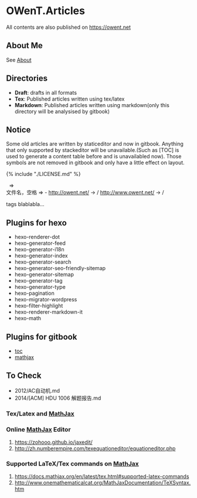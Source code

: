 OWenT.Articles
======

All contents are also published on https://owent.net

About Me
------
See [About](About.md)

Directories
------
- **Draft**: drafts in all formats
- **Tex**: Published articles written using tex/latex
- **Markdown**: Published articles written using markdown(only this directory will be analysised by gitbook)

Notice
------
Some old articles are written by staticeditor and now in gitbook. Anything that only supported by stackeditor will be unavailable.(Such as \[TOC\] is used to generate a content table before and is unavailabled now). Those symbols are not removed in gitbook and only have a little effect on layout.

{% include "./LICENSE.md" %}

&nbsp; =>  
文件名，空格 => -
http://owent.net/ -> /
http://www.owent.net/ -> /

tags blablabla...

## Plugins for hexo
+ hexo-renderer-dot
+ hexo-generator-feed
+ hexo-generator-i18n
+ hexo-generator-index
+ hexo-generator-search
+ hexo-generator-seo-friendly-sitemap
+ hexo-generator-sitemap
+ hexo-generator-tag
+ hexo-generator-type
+ hexo-pagination
+ hexo-migrator-wordpress
+ hexo-filter-highlight
+ hexo-renderer-markdown-it
+ hexo-math

## Plugins for gitbook
+ [toc](https://plugins.gitbook.com/plugin/toc)
+ [mathjax](https://plugins.gitbook.com/plugin/mathjax)


## To Check
+ 2012/AC自动机.md
+ 2014/[ACM] HDU 1006 解题报告.md

### Tex/Latex and [MathJax][1]

### Online [MathJax][1] Editor
1. https://zohooo.github.io/jaxedit/
2. http://zh.numberempire.com/texequationeditor/equationeditor.php

### Supported LaTeX/Tex commands on [MathJax][1]
1. https://docs.mathjax.org/en/latest/tex.html#supported-latex-commands
2. http://www.onemathematicalcat.org/MathJaxDocumentation/TeXSyntax.htm

[1]: https://www.mathjax.org/